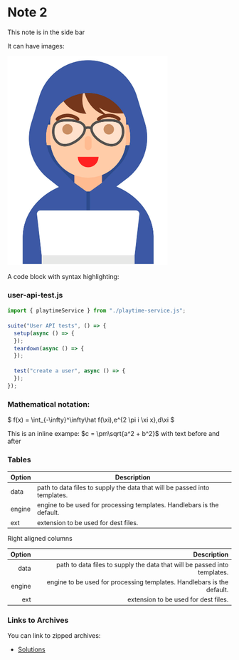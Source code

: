 # Note 2

This note is in the side bar

It can have images:

![](img/01.png)

A code block with syntax highlighting:

### user-api-test.js

~~~javascript
import { playtimeService } from "./playtime-service.js";

suite("User API tests", () => {
  setup(async () => {
  });
  teardown(async () => {
  });

  test("create a user", async () => {
  });
});
~~~

### Mathematical notation:

$
f(x) = \int_{-\infty}^\infty\hat f(\xi)\,e^{2 \pi i \xi x}\,d\xi
$

This is an inline exampe: $c = \pm\sqrt{a^2 + b^2}$ with text before and after


### Tables

| Option | Description |
| ------ | ----------- |
| data   | path to data files to supply the data that will be passed into templates. |
| engine | engine to be used for processing templates. Handlebars is the default. |
| ext    | extension to be used for dest files. |

Right aligned columns

| Option | Description |
| ------:| -----------:|
| data   | path to data files to supply the data that will be passed into templates. |
| engine | engine to be used for processing templates. Handlebars is the default. |
| ext    | extension to be used for dest files. |


### Links to Archives

You can link to zipped archives:

- [Solutions](./archives/archive.zip)